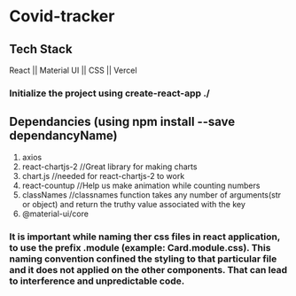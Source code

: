 # Covid-tracker

## Tech Stack
React || Material UI || CSS || Vercel 

### Initialize the project using create-react-app ./

## Dependancies (using npm install --save dependancyName)
1. axios 
2. react-chartjs-2    //Great library for making charts
3. chart.js           //needed for react-chartjs-2 to work
3. react-countup     //Help us  make animation while counting numbers
4. classNames       //classnames function takes any number of arguments(str or object) and return the truthy value associated with the key
5. @material-ui/core




### It is important while naming ther css files in react application, to use the prefix .module (example: Card.module.css). This naming convention confined the styling to that particular file and it does not applied on the other components. That can lead to interference and unpredictable code.